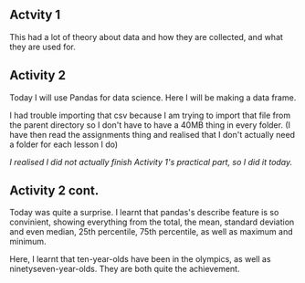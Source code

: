 ## Actvity 1
This had a lot of theory about data and how they are collected, and what they are used for. 

## Activity 2
Today I will use Pandas for data science. Here I will be making a data frame. 

I had trouble importing that csv because I am trying to import that file from the parent directory so I don't have to have a 40MB thing in every folder. (I have then read the assignments thing and realised that I don't actually need a folder for each lesson I do)

*I realised I did not actually finish Activity 1's practical part, so I did it today.*

## Activity 2 cont. 
Today was quite a surprise. I learnt that pandas's describe feature is so convinient, showing everything from the total, the mean, standard deviation and even median, 25th percentile, 75th percentile, as well as maximum and minimum. 

Here, I learnt that ten-year-olds have been in the olympics, as well as ninetyseven-year-olds. They are both quite the achievement. 

